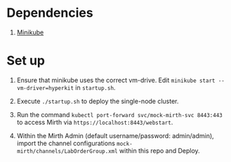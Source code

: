 # Dependencies 

1. [Minikube](https://kubernetes.io/docs/setup/minikube/)

# Set up 

1. Ensure that minikube uses the correct vm-drive. Edit `minikube start --vm-driver=hyperkit` in `startup.sh`. 

1. Execute `./startup.sh` to deploy the single-node cluster. 

1. Run the command `kubectl port-forward svc/mock-mirth-svc 8443:443` to access Mirth via `https://localhost:8443/webstart`.

1. Within the Mirth Admin (default username/password: admin/admin), import the channel configurations `mock-mirth/channels/LabOrderGroup.xml` within this repo and Deploy.